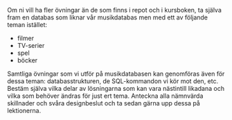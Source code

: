 Om ni vill ha fler övningar än de som finns i repot och i kursboken, ta själva
fram en databas som liknar vår musikdatabas men med ett av följande teman
istället:

- filmer
- TV-serier
- spel
- böcker

Samtliga övningar som vi utför på musikdatabasen kan genomföras även för dessa
teman: databasstrukturen, de SQL-kommandon vi kör mot den, etc. Bestäm själva
vilka delar av lösningarna som kan vara nästintill likadana och vilka som
behöver ändras för just ert tema. Anteckna alla nämnvärda skillnader och svåra
designbeslut och ta sedan gärna upp dessa på lektionerna.